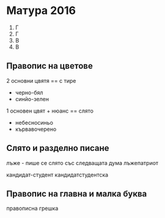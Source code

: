 Матура 2016
===========

1) Г
2) Г
3) В
4) В

Правопис на цветове
------------------

2 основни цвятя == с тире
* черно-бял
* синйо-зелен

1 основен цвят + нюанс == слято 
* небесносиньо
* кървавочерено


Слято и разделно писане
-----------------------
лъже - пише се слято със следващата дума
лъжепатриот

кандидат-студент
кандидатстудентска

Правопис на главна и малка буква
--------------------------------
правописна грешка


